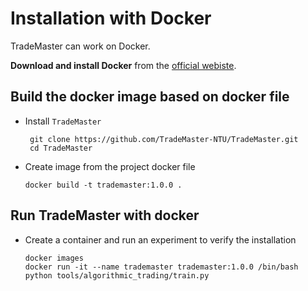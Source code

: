 # Installation with Docker
TradeMaster can work on Docker.

__Download and install Docker__ from the [official webiste](https://docs.docker.com/engine/install/).

## Build the docker image based on docker file
- Install `TradeMaster`
  ```
   git clone https://github.com/TradeMaster-NTU/TradeMaster.git
   cd TradeMaster
  ```
- Create image from the project docker file

  ```
  docker build -t trademaster:1.0.0 .
  ```


##  Run TradeMaster with docker

- Create a container and run an experiment to verify the installation

  ```
  docker images
  docker run -it --name trademaster trademaster:1.0.0 /bin/bash
  python tools/algorithmic_trading/train.py
  ```











